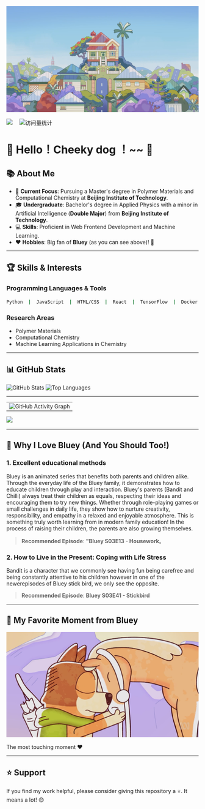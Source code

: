 ![布鲁伊](1.png)
<!-- profile logo 个人资料徽标 -->
  <div>
    <a href="[https://www.peterjxl.com/](https://mp.weixin.qq.com/s/_dIPYz4jh5mSzV-q55fn7g)"><img src="https://img.shields.io/badge/Website-博客-8c36db" /></a>&emsp;
    <img src="https://komarev.com/ghpvc/?username=Peter-JXL&label=Views&color=orange&style=flat" alt="访问量统计" />&emsp;
  </div>
  
# 🌟 Hello！Cheeky dog ！~~ 👋


## 📚 About Me

- 🔭 **Current Focus**: Pursuing a Master's degree in Polymer Materials and Computational Chemistry at **Beijing Institute of Technology**.
- 🎓 **Undergraduate**: Bachelor's degree in Applied Physics with a minor in Artificial Intelligence (**Double Major**) from **Beijing Institute of Technology**.
- 💻 **Skills**: Proficient in Web Frontend Development and Machine Learning.
- ❤️ **Hobbies**: Big fan of **Bluey** (as you can see above)! 🐶

---

## 🏆 Skills & Interests

### Programming Languages & Tools
```bash
Python  |  JavaScript  |  HTML/CSS  |  React  |  TensorFlow  |  Docker
```

### Research Areas
- Polymer Materials
- Computational Chemistry
- Machine Learning Applications in Chemistry

---

## 📊 GitHub Stats

![GitHub Stats](https://github-readme-stats.vercel.app/api?username=crashbussy&show_icons=true&theme=radical)
![Top Languages](https://github-readme-stats.vercel.app/api/top-langs/?username=crashbussy&layout=compact&theme=radical)

---

<!-- GitHub Activity Graph - GitHub 活动图 -->
<table>
  <tr>
    <td>
      <picture>
        <!-- Dark Mode 图表 -->
        <source media="(prefers-color-scheme: dark)" srcset="https://github-readme-activity-graph.vercel.app/graph?username=crashbussy&theme=tokyo-night" />
        <!-- Light Mode 图表 -->
        <source media="(prefers-color-scheme: light)" srcset="https://github-readme-activity-graph.vercel.app/graph?username=crashbussy&theme=xcode" />
        <!-- 默认显示（Dark Mode） -->
        <img src="https://github-readme-activity-graph.vercel.app/graph?username=crashbussy&theme=tokyo-night" alt="GitHub Activity Graph" />
      </picture>
    </td>
  </tr>
</table>

<!-- Profile 3D Contribution Graph - 3D 贡献图 -->
<picture>
  <source media="(prefers-color-scheme: dark)" srcset="/profile-3d-contrib/profile-night-rainbow.svg" />
  <source media="(prefers-color-scheme: light)" srcset="/profile-3d-contrib/profile-gitblock.svg" />
  <img src="/profile-night-rainbow.svg" />
</picture>

---

## 🐶 Why I Love **Bluey** (And You Should Too!)

### 1. **Excellent educational methods**
Bluey is an animated series that benefits both parents and children alike. Through the everyday life of the Bluey family, it demonstrates how to educate children through play and interaction.
Bluey's parents (Bandit and Chilli) always treat their children as equals, respecting their ideas and encouraging them to try new things. Whether through role-playing games or small challenges in daily life, they show how to nurture creativity, responsibility, and empathy in a relaxed and enjoyable atmosphere. This is something truly worth learning from in modern family education!
In the process of raising their children, the parents are also growing themselves. 

> **Recommended Episode**: **"Bluey S03E13 - Housework**。


### 2. **How to Live in the Present: Coping with Life Stress**

Bandit is a character that we commonly see having fun being carefree and being constantly attentive to his children however in one of the newerepisodes of Bluey stick bird, we only see the opposite.

> **Recommended Episode**: **Bluey S03E41 - Stickbird**

---

## 🌟 My Favorite Moment from Bluey
![布鲁伊](2.png)

The most touching moment ❤️

---

## ⭐ Support

If you find my work helpful, please consider giving this repository a ⭐. It means a lot! 😊
